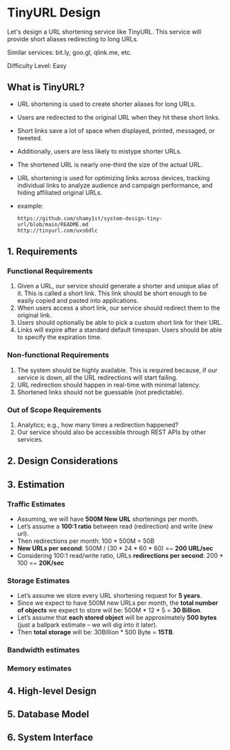 # TinyURL Design

Let's design a URL shortening service like TinyURL. This service will provide short aliases redirecting to long URLs. 

Similar services: bit.ly, goo.gl, qlink.me, etc.

Difficulty Level: Easy 

## What is TinyURL?

* URL shortening is used to create shorter aliases for long URLs.
* Users are redirected to the original URL when they hit these short links.
* Short links save a lot of space when displayed, printed, messaged, or tweeted.
* Additionally, users are less likely to mistype shorter URLs.
* The shortened URL is nearly one-third the size of the actual URL.
* URL shortening is used for optimizing links across devices, tracking individual links to analyze audience and campaign performance, and hiding affiliated original URLs.
* example:
      
      https://github.com/shamy1st/system-design-tiny-url/blob/main/README.md
      http://tinyurl.com/uxs6dlc

## 1. Requirements

### Functional Requirements

1. Given a URL, our service should generate a shorter and unique alias of it. This is called a short link. This link should be short enough to be easily copied and pasted into applications.
2. When users access a short link, our service should redirect them to the original link.
3. Users should optionally be able to pick a custom short link for their URL.
4. Links will expire after a standard default timespan. Users should be able to specify the expiration time.

### Non-functional Requirements

1. The system should be highly available. This is required because, if our service is down, all the URL redirections will start failing.
2. URL redirection should happen in real-time with minimal latency.
3. Shortened links should not be guessable (not predictable).

### Out of Scope Requirements

1. Analytics; e.g., how many times a redirection happened?
2. Our service should also be accessible through REST APIs by other services.

## 2. Design Considerations

## 3. Estimation

### Traffic Estimates

* Assuming, we will have **500M New URL** shortenings per month.
* Let’s assume a **100:1 ratio** between read (redirection) and write (new url).
* Then redirections per month: 100 * 500M = 50B
* **New URLs per second**: 500M / (30 * 24 * 60 * 60) =~ **200 URL/sec**
* Considering 100:1 read/write ratio, URLs **redirections per second**: 200 * 100 =~ **20K/sec**

### Storage Estimates

* Let’s assume we store every URL shortening request for **5 years**.
* Since we expect to have 500M new URLs per month, the **total number of objects** we expect to store will be: 500M * 12 * 5 = **30 Billion**.
* Let’s assume that **each stored object** will be approximately **500 bytes** (just a ballpark estimate – we will dig into it later).
* Then **total storage** will be: 30Billion * 500 Byte = **15TB**.

### Bandwidth estimates

### Memory estimates


## 4. High-level Design

## 5. Database Model

## 6. System Interface


